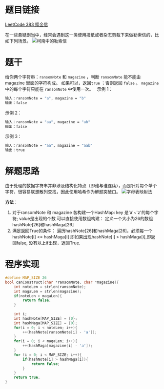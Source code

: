 # 题目链接
[LeetCode 383 赎金信](https://leetcode.cn/problems/ransom-note/)

在一些悬疑剧当中，经常会遇到这一类使用报纸或者杂志剪裁下来做勒索信的，比如下列场景。
![柯南中的勒索信](https://github.com/LamberttLiu/Leetcode-Training/blob/main/1%20Hash%20%E5%93%88%E5%B8%8C%E6%95%A3%E5%88%97/Pic/07%20LC303%20%E8%B5%8E%E9%87%91%E4%BF%A1.JPG)

# 题干
给你两个字符串：`ransomNote` 和 `magazine` ，判断 `ransomNote` 能不能由 magazine 里面的字符构成。
如果可以，返回`true` ；否则返回 `false` 。
`magazine` 中的每个字符只能在 `ransomNote` 中使用一次。
 
示例 1：
```bash
输入：ransomNote = "a", magazine = "b"
输出：false
```
示例 2：
```bash
输入：ransomNote = "aa", magazine = "ab"
输出：false
```
示例 3：
```bash
输入：ransomNote = "aa", magazine = "aab"
输出：true
```

# 解题思路
由于处理的数据字符串并非涉及结构化特点（即谁与谁连续），而是针对每个单个字符，很容易联想散列查找，因此使用哈希作为解题突破口。
![字母表映射法](https://github.com/LamberttLiu/Leetcode-Training/blob/main/1%20Hash%20%E5%93%88%E5%B8%8C%E6%95%A3%E5%88%97/Pic/08%20LC303%20%E8%B5%8E%E9%87%91%E4%BF%A1.png)

**方法**：
1. 对于ransomNote 和 magazine 各构建一个HashMap:
    key 是'a'~'z'的每个字符; value是出现的个数
    可以直接使用数组构建：
    定义一个大小为26的数组hashNote[26]和hashMaga[26]
2. 满足返回True的条件：
    遍历hashNote[26]和hashMaga[26]，必须每一个hashNote[i] <= hashMaga[i]
    即如果出现hashNote[i] > hashMaga[i],即返回false,
    没有以上if出现，返回True.

# 程序实现
```c
#define MAP_SIZE 26
bool canConstruct(char *ransomNote, char *magazine){
    int noteLen = strlen(ransomNote);
    int magaLen = strlen(magazine);
    if(noteLen > magaLen){
        return false;
    }
    
    int i;
    int hashNote[MAP_SIZE] = {0};
    int hashMaga[MAP_SIZE] = {0};
    for(i = 0; i < noteLen; i++){
        ++(hashNote[ransomNote[i] - 'a']); 
    }
    for(i = 0; i < magaLen; i++){
        ++(hashMaga[magazine[i] - 'a']); 
    }
    for (i = 0; i < MAP_SIZE; i++){
        if(hashNote[i] > hashMaga[i]){
            return false;
        }
    }
    return true;
}
```
